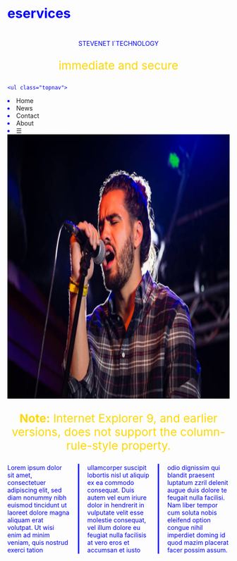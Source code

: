 # eservices
<!DOCTYPE html>
<html>
<head>
	<title>STEVENET I`TECHNOLOGY</title>
</head>
<body>
	<center><h1></h1>STEVENET I`TECHNOLOGY</center>
	<p>immediate and secure</p>



	<ul class="topnav">
  <li><a href="#home">Home</a></li>
  <li><a href="#news">News</a></li>
  <li><a href="#contact">Contact</a></li>
  <li><a href="#about">About</a></li>
  <li class="icon">
    <a href="javascript:void(0);" onclick="myFunction()">&#9776;</a>
  </li>
</ul>
 
<img src="phot1.jpg">



<html>
<head>
<style>
.newspaper {
    -webkit-column-count: 3; /* Chrome, Safari, Opera */
    -moz-column-count: 3; /* Firefox */
    column-count: 3;
    -webkit-column-gap: 40px; /* Chrome, Safari, Opera */
    -moz-column-gap: 40px; /* Firefox */
    column-gap: 40px;
    -webkit-column-rule-style: solid; /* Chrome, Safari, Opera */
    -moz-column-rule-style: solid; /* Firefox */
    column-rule-style: solid;
}
</style>
</head>
<body>

<p><b>Note:</b> Internet Explorer 9, and earlier versions, does not support the column-rule-style property.</p>

<div class="newspaper">
Lorem ipsum dolor sit amet, consectetuer adipiscing elit, sed diam nonummy nibh euismod tincidunt ut laoreet dolore magna aliquam erat volutpat. Ut wisi enim ad minim veniam, quis nostrud exerci tation ullamcorper suscipit lobortis nisl ut aliquip ex ea commodo consequat. Duis autem vel eum iriure dolor in hendrerit in vulputate velit esse molestie consequat, vel illum dolore eu feugiat nulla facilisis at vero eros et accumsan et iusto odio dignissim qui blandit praesent luptatum zzril delenit augue duis dolore te feugait nulla facilisi. Nam liber tempor cum soluta nobis eleifend option congue nihil imperdiet doming id quod mazim placerat facer possim assum.
</div>

</body>
</html>








</body>
</html>
<style type="text/css">
	html, body
	h1{
		color: blue;
		font-size: 30px;
		font-weight: bold;

	}
	p{
		color: gold;
		font-size: 26px;
		text-align: center;
	}
	ul{
		list-style-type: none;
		margin: 0;
		padding: 0;
	}
	li a{
		text-decoration: none;

	}

body{
	background-image: url("opera.png");
	background-repeat: no-repeat;
}
img{
	border-image: none;
	background-size: auto;
	height: 600px;
	width: 1210px;
}


	/* Remove margins and padding from the list, and add a black background color */
ul.topnav {
    list-style-type: none;
    margin: 0;
    padding: 0;
    overflow: hidden;
    background-color: #333;
}

/* Float the list items side by side */
ul.topnav li {float: left;}

/* Style the links inside the list items */
ul.topnav li a {
    display: inline-block;
    color: #f2f2f2;
    text-align: center;
    padding: 14px 16px;
    text-decoration: none;
    transition: 0.3s;
    font-size: 17px;
}

/* Change background color of links on hover */
ul.topnav li a:hover {background-color: #111;}

/* Hide the list item that contains the link that should open and close the topnav on small screens */
ul.topnav li.icon {display: none;}
</style>
